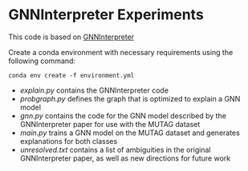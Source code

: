 
# GNNInterpreter Experiments

This code is based on [GNNInterpreter](https://arxiv.org/pdf/2209.07924.pdf)

Create a conda environment with necessary requirements using the following command:

```conda env create -f environment.yml```

- *explain.py* contains the GNNInterpreter code
- *probgraph.py* defines the graph that is optimized to explain a GNN model
- *gnn.py* contains the code for the GNN model described by the GNNInterpreter paper for use with the MUTAG dataset
- *main.py* trains a GNN model on the MUTAG dataset and generates explanations for both classes
- *unresolved.txt* contains a list of ambiguities in the original GNNInterpreter paper, as well as new directions for future work